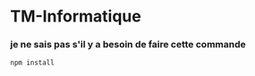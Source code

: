 # TM-Informatique
### je ne sais pas s'il y a besoin de faire cette commande 

```
npm install 
```
